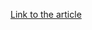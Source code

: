 [Link to the article](https://www.akamai.com/blog/security-research/2023/sep/sophisticated-phishing-campaign-targeting-hospitality)
